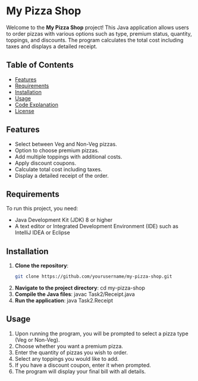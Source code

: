 # My Pizza Shop

Welcome to the **My Pizza Shop** project! This Java application allows users to order pizzas with various options such as type, premium status, quantity, toppings, and discounts. The program calculates the total cost including taxes and displays a detailed receipt.

## Table of Contents

- [Features](#features)
- [Requirements](#requirements)
- [Installation](#installation)
- [Usage](#usage)
- [Code Explanation](#code-explanation)
- [License](#license)

## Features

- Select between Veg and Non-Veg pizzas.
- Option to choose premium pizzas.
- Add multiple toppings with additional costs.
- Apply discount coupons.
- Calculate total cost including taxes.
- Display a detailed receipt of the order.

## Requirements

To run this project, you need:
- Java Development Kit (JDK) 8 or higher
- A text editor or Integrated Development Environment (IDE) such as IntelliJ IDEA or Eclipse

## Installation

1. **Clone the repository**:
   ```bash
   git clone https://github.com/yourusername/my-pizza-shop.git
2. **Navigate to the project directory**:
   cd my-pizza-shop
3. **Compile the Java files**:
   javac Task2/Receipt.java
4. **Run the application**:
   java Task2.Receipt

## Usage

1. Upon running the program, you will be prompted to select a pizza type (Veg or Non-Veg).
2. Choose whether you want a premium pizza.
3. Enter the quantity of pizzas you wish to order.
4. Select any toppings you would like to add.
5. If you have a discount coupon, enter it when prompted.
6. The program will display your final bill with all details.
